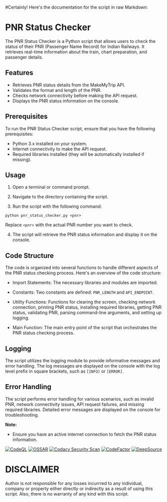 #Certainly! Here's the documentation for the script in raw Markdown:

# PNR Status Checker

The PNR Status Checker is a Python script that allows users to check the status of their PNR (Passenger Name Record) for Indian Railways. It retrieves real-time information about the train, chart preparation, and passenger details.

## Features

- Retrieves PNR status details from the MakeMyTrip API.
- Validates the format and length of the PNR.
- Checks network connectivity before making the API request.
- Displays the PNR status information on the console.

## Prerequisites

To run the PNR Status Checker script, ensure that you have the following prerequisites:

- Python 3.x installed on your system.
- Internet connectivity to make the API request.
- Required libraries installed (they will be automatically installed if missing).

## Usage

1. Open a terminal or command prompt.

2. Navigate to the directory containing the script.

3. Run the script with the following command:

```shell
python pnr_status_checker.py <pnr>
```

Replace `<pnr>` with the actual PNR number you want to check.

4. The script will retrieve the PNR status information and display it on the console.

## Code Structure

The code is organized into several functions to handle different aspects of the PNR status checking process. Here's an overview of the code structure:

- Import Statements: The necessary libraries and modules are imported.

- Constants: Two constants are defined: `PNR_LENGTH` and `API_ENDPOINT`.

- Utility Functions: Functions for clearing the screen, checking network connection, printing PNR status, installing required libraries, getting PNR status, validating PNR, parsing command-line arguments, and setting up logging.

- Main Function: The main entry point of the script that orchestrates the PNR status checking process.

## Logging

The script utilizes the logging module to provide informative messages and error handling. The log messages are displayed on the console with the log level prefix in square brackets, such as `[INFO]` or `[ERROR]`.

## Error Handling

The script performs error handling for various scenarios, such as invalid PNR, network connectivity issues, API request failures, and missing required libraries. Detailed error messages are displayed on the console for troubleshooting.

**Note:**
- Ensure you have an active internet connection to fetch the PNR status information.


[![CodeQL](https://github.com/chunkboi/pnr-status/actions/workflows/codeql-analysis.yml/badge.svg)](https://github.com/chunkboi/pnr-status/actions/workflows/codeql-analysis.yml)
[![OSSAR](https://github.com/chunkboi/pnr-status/actions/workflows/ossar.yml/badge.svg)](https://github.com/chunkboi/pnr-status/actions/workflows/ossar.yml)
[![Codacy Security Scan](https://github.com/chunkboi/pnr-status/actions/workflows/codacy.yml/badge.svg)](https://github.com/chunkboi/pnr-status/actions/workflows/codacy.yml)
[![CodeFactor](https://www.codefactor.io/repository/github/chunkboi/pnr-status/badge)](https://www.codefactor.io/repository/github/chunkboi/pnr-status)
[![DeepSource](https://deepsource.io/gh/chunkboi/pnr-status.svg/?label=active+issues&show_trend=true&token=8c9BSEqF2nTvN-EmrdZDeAAR)](https://deepsource.io/gh/chunkboi/pnr-status/)

# DISCLAIMER

Author is not responsible for any losses incurrred to any individual, company or property either directly or indirectly as a result of using this script. Also, there is no warranty of any kind with this script.
